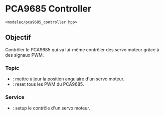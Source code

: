 ﻿# PCA9685 Controller
`<modelec/pca9685_controller.hpp>`

## Objectif
Contrôler le PCA9685 qui va lui-même contrôler des servo moteur grâce à des signaux PWM.

### Topic
- [](Servo-Control-Topic.md) : mettre à jour la position angulaire d'un servo moteur.
- [](Clear-PCA9685.md) : reset tous les PWM du PCA9685.

### Service
- [](Add-Servo-Service.md) : setup le contrôle d'un servo moteur.